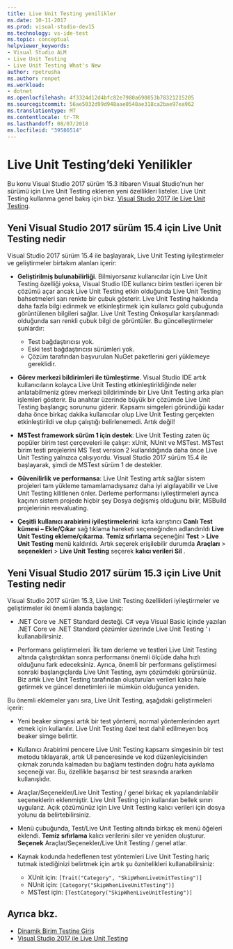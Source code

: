 ```yaml
---
title: Live Unit Testing yenilikler
ms.date: 10-11-2017
ms.prod: visual-studio-dev15
ms.technology: vs-ide-test
ms.topic: conceptual
helpviewer_keywords:
- Visual Studio ALM
- Live Unit Testing
- Live Unit Testing What's New
author: rpetrusha
ms.author: ronpet
ms.workload:
- dotnet
ms.openlocfilehash: 4f3324d12d4bfc82e7980a690853b78321215205
ms.sourcegitcommit: 56ae5032d99d948aae0548ae318ca2bae97ea962
ms.translationtype: MT
ms.contentlocale: tr-TR
ms.lasthandoff: 08/07/2018
ms.locfileid: "39586514"
---
```

# <a name="whats-new-in-live-unit-testing"></a>Live Unit Testing’deki Yenilikler

Bu konu Visual Studio 2017 sürüm 15.3 itibaren Visual Studio'nun her sürümü için Live Unit Testing eklenen yeni özellikleri listeler. Live Unit Testing kullanma genel bakış için bkz. [Visual Studio 2017 ile Live Unit Testing](live-unit-testing.md).

## <a name="whats-new-in-live-unit-testing-for-visual-studio-2017-version-154"></a>Yeni Visual Studio 2017 sürüm 15.4 için Live Unit Testing nedir

Visual Studio 2017 sürüm 15.4 ile başlayarak, Live Unit Testing iyileştirmeler ve geliştirmeler birtakım alanları içerir:

- **Geliştirilmiş bulunabilirliği**. Bilmiyorsanız kullanıcılar için Live Unit Testing özelliği yoksa, Visual Studio IDE kullanıcı birim testleri içeren bir çözümü açar ancak Live Unit Testing etkin olduğunda Live Unit Testing bahsetmeleri sarı renkte bir çubuk gösterir. Live Unit Testing hakkında daha fazla bilgi edinmek ve etkinleştirmek için kullanıcı gold çubuğunda görüntülenen bilgileri sağlar. Live Unit Testing Önkoşullar karşılanmadı olduğunda sarı renkli çubuk bilgi de görüntüler. Bu güncelleştirmeler şunlardır:

   - Test bağdaştırıcısı yok.
   - Eski test bağdaştırıcısı sürümleri yok.
   - Çözüm tarafından başvurulan NuGet paketlerini geri yüklemeye gereklidir. 

- **Görev merkezi bildirimleri ile tümleştirme**. Visual Studio IDE artık kullanıcıların kolayca Live Unit Testing etkinleştirildiğinde neler anlatabilmeniz görev merkezi bildiriminde bir Live Unit Testing arka plan işlemleri gösterir. Bu anahtar üzerinde büyük bir çözümde Live Unit Testing başlangıç sorununu giderir. Kapsamı simgeleri göründüğü kadar daha önce birkaç dakika kullanıcılar olup Live Unit Testing gerçekten etkinleştirildi ve olup çalıştığı belirlenemedi. Artık değil!

- **MSTest framework sürüm 1 için destek**: Live Unit Testing zaten üç popüler birim test çerçeveleri ile çalışır: xUnit, NUnit ve MSTest. MSTest birim testi projelerini MS Test version 2 kullanıldığında daha önce Live Unit Testing yalnızca çalışıyordu. Visual Studio 2017 sürüm 15.4 ile başlayarak, şimdi de MSTest sürüm 1 de destekler. 

- **Güvenilirlik ve performansa**: Live Unit Testing artık sağlar sistem projeleri tam yükleme tamamlamadıysanız daha iyi algılayabilir ve Live Unit Testing kilitlenen önler. Derleme performansı iyileştirmeleri ayrıca kaçının sistem projede hiçbir şey Dosya değişmiş olduğunu bilir, MSBuild projelerinin reevaluating.  

- **Çeşitli kullanıcı arabirimi iyileştirmelerini**: kafa karıştırıcı **Canlı Test kümesi – Ekle/Çıkar** sağ tıklama hareketi seçeneğinden adlandırıldı **Live Unit Testing ekleme/çıkarma**. **Temiz sıfırlama** seçeneğini **Test** > **Live Unit Testing** menü kaldırıldı. Artık seçerek erişilebilir durumda **Araçları** > **seçenekleri** > **Live Unit Testing** seçerek **kalıcı verileri Sil** .

## <a name="whats-new-in-live-unit-testing-for-visual-studio-2017-version-153"></a>Yeni Visual Studio 2017 sürüm 15.3 için Live Unit Testing nedir

Visual Studio 2017 sürüm 15.3, Live Unit Testing özellikleri iyileştirmeler ve geliştirmeler iki önemli alanda başlangıç:

- .NET Core ve .NET Standard desteği. C# veya Visual Basic içinde yazılan .NET Core ve .NET Standard çözümler üzerinde Live Unit Testing ' ı kullanabilirsiniz.
 
-  Performans geliştirmeleri. İlk tam derleme ve testleri Live Unit Testing altında çalıştırdıktan sonra performansı önemli ölçüde daha hızlı olduğunu fark edeceksiniz. Ayrıca, önemli bir performans geliştirmesi sonraki başlangıçlarda Live Unit Testing, aynı çözümdeki görürsünüz. Biz artık Live Unit Testing tarafından oluşturulan verileri kalıcı hale getirmek ve güncel denetimleri ile mümkün olduğunca yeniden. 
 
Bu önemli eklemeler yanı sıra, Live Unit Testing, aşağıdaki geliştirmeleri içerir: 

- Yeni beaker simgesi artık bir test yöntemi, normal yöntemlerinden ayırt etmek için kullanılır. Live Unit Testing özel test dahil edilmeyen boş beaker simge belirtir. 

- Kullanıcı Arabirimi pencere Live Unit Testing kapsamı simgesinin bir test metodu tıklayarak, artık UI penceresinde ve kod düzenleyicisinden çıkmak zorunda kalmadan bu bağlamı testinden doğru hata ayıklama seçeneği var. Bu, özellikle başarısız bir test sırasında ararken kullanışlıdır.  

- Araçlar/Seçenekler/Live Unit Testing / genel birkaç ek yapılandırılabilir seçeneklerin eklenmiştir. Live Unit Testing için kullanılan bellek sınırı uygularız. Açık çözümünüz için Live Unit Testing kalıcı verileri için dosya yolunu da belirtebilirsiniz. 

- Menü çubuğunda, Test/Live Unit Testing altında birkaç ek menü öğeleri eklendi. **Temiz sıfırlama** kalıcı verilerini siler ve yeniden oluşturur. **Seçenek** Araçlar/Seçenekler/Live Unit Testing / genel atlar.
  
- Kaynak kodunda hedeflenen test yöntemleri Live Unit Testing hariç tutmak istediğinizi belirtmek için artık şu öznitelikleri kullanabilirsiniz:
   - XUnit için: `[Trait("Category", "SkipWhenLiveUnitTesting")]`
   - NUnit için: `[Category("SkipWhenLiveUnitTesting")]`
   - MSTest için: `[TestCategory("SkipWhenLiveUnitTesting")]`

## <a name="see-also"></a>Ayrıca bkz.
- [Dinamik Birim Testine Giriş](live-unit-testing-intro.md)   
- [Visual Studio 2017 ile Live Unit Testing](live-unit-testing.md)

